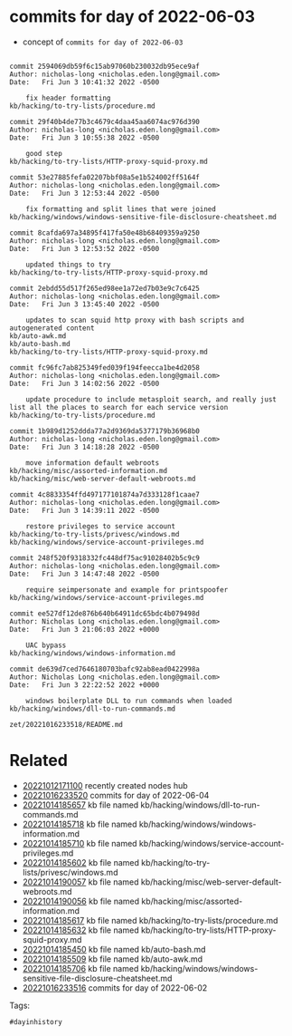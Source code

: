 # commits for day of 2022-06-03

- concept of `commits for day of 2022-06-03`

```

commit 2594069db59f6c15ab97060b230032db95ece9af
Author: nicholas-long <nicholas.eden.long@gmail.com>
Date:   Fri Jun 3 10:41:32 2022 -0500

    fix header formatting
kb/hacking/to-try-lists/procedure.md

commit 29f40b4de77b3c4679c4daa45aa6074ac976d390
Author: nicholas-long <nicholas.eden.long@gmail.com>
Date:   Fri Jun 3 10:55:38 2022 -0500

    good step
kb/hacking/to-try-lists/HTTP-proxy-squid-proxy.md

commit 53e27885fefa02207bbf08a5e1b524002ff5164f
Author: nicholas-long <nicholas.eden.long@gmail.com>
Date:   Fri Jun 3 12:53:44 2022 -0500

    fix formatting and split lines that were joined
kb/hacking/windows/windows-sensitive-file-disclosure-cheatsheet.md

commit 8cafda697a34895f417fa50e48b68409359a9250
Author: nicholas-long <nicholas.eden.long@gmail.com>
Date:   Fri Jun 3 12:53:52 2022 -0500

    updated things to try
kb/hacking/to-try-lists/HTTP-proxy-squid-proxy.md

commit 2ebdd55d517f265ed98ee1a72ed7b03e9c7c6425
Author: nicholas-long <nicholas.eden.long@gmail.com>
Date:   Fri Jun 3 13:45:40 2022 -0500

    updates to scan squid http proxy with bash scripts and autogenerated content
kb/auto-awk.md
kb/auto-bash.md
kb/hacking/to-try-lists/HTTP-proxy-squid-proxy.md

commit fc96fc7ab825349fed039f194feecca1be4d2058
Author: nicholas-long <nicholas.eden.long@gmail.com>
Date:   Fri Jun 3 14:02:56 2022 -0500

    update procedure to include metasploit search, and really just list all the places to search for each service version
kb/hacking/to-try-lists/procedure.md

commit 1b989d1252ddda77a2d9369da5377179b36968b0
Author: nicholas-long <nicholas.eden.long@gmail.com>
Date:   Fri Jun 3 14:18:28 2022 -0500

    move information default webroots
kb/hacking/misc/assorted-information.md
kb/hacking/misc/web-server-default-webroots.md

commit 4c8833354ffd497177101874a7d333128f1caae7
Author: nicholas-long <nicholas.eden.long@gmail.com>
Date:   Fri Jun 3 14:39:11 2022 -0500

    restore privileges to service account
kb/hacking/to-try-lists/privesc/windows.md
kb/hacking/windows/service-account-privileges.md

commit 248f520f9318332fc448df75ac91028402b5c9c9
Author: nicholas-long <nicholas.eden.long@gmail.com>
Date:   Fri Jun 3 14:47:48 2022 -0500

    require seimpersonate and example for printspoofer
kb/hacking/windows/service-account-privileges.md

commit ee527df12de876b640b64911dc65bdc4b079498d
Author: Nicholas Long <nicholas.eden.long@gmail.com>
Date:   Fri Jun 3 21:06:03 2022 +0000

    UAC bypass
kb/hacking/windows/windows-information.md

commit de639d7ced7646180703bafc92ab8ead0422998a
Author: Nicholas Long <nicholas.eden.long@gmail.com>
Date:   Fri Jun 3 22:22:52 2022 +0000

    windows boilerplate DLL to run commands when loaded
kb/hacking/windows/dll-to-run-commands.md
```

` zet/20221016233518/README.md `

# Related

- [20221012171100](/zet/20221012171100/README.md) recently created nodes hub
- [20221016233520](/zet/20221016233520/README.md) commits for day of 2022-06-04
- [20221014185657](/zet/20221014185657/README.md) kb file named kb/hacking/windows/dll-to-run-commands.md
- [20221014185718](/zet/20221014185718/README.md) kb file named kb/hacking/windows/windows-information.md
- [20221014185710](/zet/20221014185710/README.md) kb file named kb/hacking/windows/service-account-privileges.md
- [20221014185602](/zet/20221014185602/README.md) kb file named kb/hacking/to-try-lists/privesc/windows.md
- [20221014190057](/zet/20221014190057/README.md) kb file named kb/hacking/misc/web-server-default-webroots.md
- [20221014190056](/zet/20221014190056/README.md) kb file named kb/hacking/misc/assorted-information.md
- [20221014185617](/zet/20221014185617/README.md) kb file named kb/hacking/to-try-lists/procedure.md
- [20221014185632](/zet/20221014185632/README.md) kb file named kb/hacking/to-try-lists/HTTP-proxy-squid-proxy.md
- [20221014185450](/zet/20221014185450/README.md) kb file named kb/auto-bash.md
- [20221014185509](/zet/20221014185509/README.md) kb file named kb/auto-awk.md
- [20221014185706](/zet/20221014185706/README.md) kb file named kb/hacking/windows/windows-sensitive-file-disclosure-cheatsheet.md
- [20221016233516](/zet/20221016233516/README.md) commits for day of 2022-06-02

Tags:

    #dayinhistory
